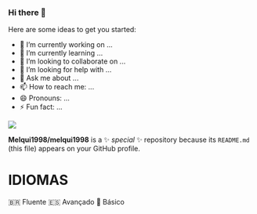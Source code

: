 ### Hi there 👋

Here are some ideas to get you started:

- 🔭 I’m currently working on ...
- 🌱 I’m currently learning ...
- 👯 I’m looking to collaborate on ...
- 🤔 I’m looking for help with ...
- 💬 Ask me about ...
- 📫 How to reach me: ...
- 😄 Pronouns: ...
- ⚡ Fun fact: ...

<img src="https://img.shields.io/badge/Java-ED8B00?style=for-the-badge&logo=java&logoColor=white"/>



**Melqui1998/melqui1998** is a ✨ _special_ ✨ repository because its `README.md` (this file) appears on your GitHub profile.


# 








# IDIOMAS
🇧🇷 Fluente
🇪🇸 Avançado
🏴󠁧󠁢󠁥󠁮󠁧󠁿 Básico

<table>
